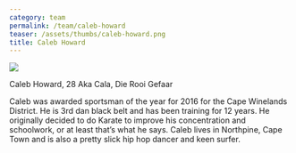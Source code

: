```yaml
---
category: team
permalink: /team/caleb-howard
teaser: /assets/thumbs/caleb-howard.png
title: Caleb Howard
---
```


<img src="/assets/img/caleb-howard-2.jpg" />

Caleb Howard, 28
Aka Cala, Die Rooi Gefaar

Caleb was awarded sportsman of the year for 2016 for the Cape Winelands District.
He is 3rd dan black belt and has been training for 12 years. He originally
decided to do Karate to improve his concentration and schoolwork, or at least
that’s what he says. Caleb lives in Northpine, Cape Town and is also a pretty
slick hip hop dancer and keen surfer.
